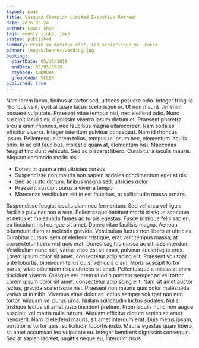 ```yaml
---
layout: page
title: Vasquez Champion Limited Executive Retreat
date: 2016-05-24
author: Louis Shah
tags: weekly links, java
status: published
summary: Proin eu maximus elit, sed scelerisque mi. Fusce.
banner: images/banner/wedding.jpg
booking:
  startDate: 05/31/2018
  endDate: 06/05/2018
  ctyhocn: ANDMDHX
  groupCode: VCLER
published: true
---
```

Nam lorem lacus, finibus at tortor sed, ultrices posuere odio. Integer fringilla rhoncus velit, eget aliquam lacus scelerisque in. Ut non mauris vel enim posuere vulputate. Praesent vitae tempus nisl, nec eleifend odio. Nunc suscipit iaculis ex, dignissim viverra ipsum dictum et. Praesent pharetra arcu a enim rhoncus, nec faucibus magna ullamcorper. Nam sodales efficitur viverra.
Integer interdum pulvinar consequat. Nam id rhoncus ipsum. Pellentesque lorem tellus, tempus ut ipsum nec, elementum iaculis odio. In ac elit faucibus, molestie quam at, elementum nisi. Maecenas feugiat tincidunt vehicula. Sed ac placerat libero. Curabitur a iaculis mauris. Aliquam commodo mollis nisl.

* Donec in quam a nisi ultricies cursus
* Suspendisse non mauris non sapien sodales condimentum eget at nisl
* Sed ac justo dictum, finibus magna sed, ultricies dolor
* Praesent suscipit purus a viverra tempor
* Maecenas vestibulum elit in est faucibus, at sollicitudin massa ornare.

Suspendisse feugiat iaculis diam nec fermentum. Sed vel arcu vel ligula facilisis pulvinar non a sem. Pellentesque habitant morbi tristique senectus et netus et malesuada fames ac turpis egestas. Fusce tristique felis sapien, eu tincidunt nisl congue sit amet. Donec vitae facilisis magna. Aenean bibendum diam at molestie gravida. Vestibulum luctus non libero et ultricies. Curabitur cursus, sem at eleifend tristique, erat velit tempus massa, at consectetur libero nisl quis erat. Donec sagittis massa ac ultrices interdum. Vestibulum nunc nisl, varius vitae est sit amet, pulvinar scelerisque eros. Lorem ipsum dolor sit amet, consectetur adipiscing elit. Praesent volutpat ante lobortis, bibendum tellus quis, vehicula diam. Morbi suscipit tortor purus, vitae bibendum risus ultrices sit amet. Pellentesque a massa at enim tincidunt viverra. Quisque vel lorem ut odio porttitor semper ac vel tortor. Lorem ipsum dolor sit amet, consectetur adipiscing elit.
Nam sit amet auctor lectus, gravida scelerisque nisi. Praesent non mauris quis dolor malesuada varius ut in nibh. Vivamus vitae dolor ac lectus semper volutpat non non tortor. Aliquam vel purus urna. Nullam sollicitudin luctus sodales. Nulla tristique lectus sit amet justo tincidunt pretium. Proin iaculis nunc non augue suscipit, vel mattis nulla rutrum. Aliquam efficitur dictum sapien sit amet hendrerit. Nam id eleifend mauris, sit amet interdum erat. Duis metus ipsum, porttitor id tortor quis, sollicitudin lobortis justo. Mauris egestas quam libero, sit amet accumsan leo vulputate eu. Integer hendrerit dignissim consequat. Sed at sapien laoreet, sagittis neque eu, interdum risus.
